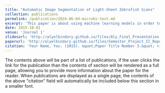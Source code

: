 ```yaml
---
title: "Automatic Image Segmentation of Light-Sheet Zebrafish Scans"
collection: publications
permalink: /publication/2024-06-04-microbs-test.md
excerpt: 'This paper is about using machine learning models in order to automatically segemnt light-sheet zebrfish scans.'
date: 2015-10-01
venue: 'Journal 1'
slidesurl: 'http://alyelbindary.github.io/files/Aly_Final_Presentation.pdf'
paperurl: 'http://alyelbindary.github.io/files/Semester_Project_II_Report.pdf'
citation: 'Your Name, You. (2015). &quot;Paper Title Number 3.&quot; <i>Journal 1</i>. 1(3).'
---
```


The contents above will be part of a list of publications, if the user clicks the link for the publication than the contents of section will be rendered as a full page, allowing you to provide more information about the paper for the reader. When publications are displayed as a single page, the contents of the above "citation" field will automatically be included below this section in a smaller font.